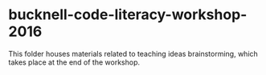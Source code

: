# bucknell-code-literacy-workshop-2016
This folder houses materials related to teaching ideas brainstorming, which takes place at the end of the workshop.

